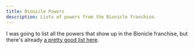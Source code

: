 ```yaml
---
title: Bionicle Powers
description: Lists of powers from the Bionicle franchise.
---
```


I was going to list all the powers that show up in the Bionicle franchise, but there's already [a pretty good list here](https://biosector01.com/wiki/Powers).






